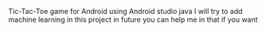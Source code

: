 Tic-Tac-Toe game for Android using Android studio java 
I will try to add machine learning in this project in future you can help me in that if you want 
